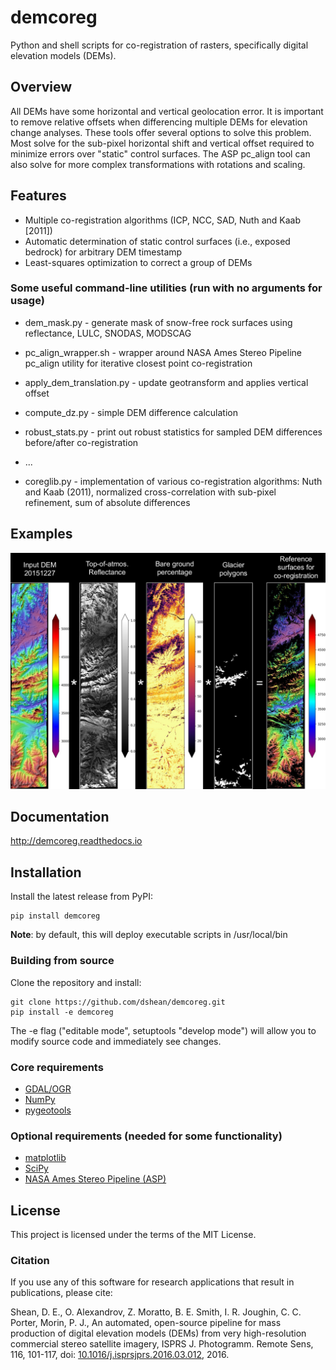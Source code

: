 # demcoreg
Python and shell scripts for co-registration of rasters, specifically digital elevation models (DEMs).

## Overview
All DEMs have some horizontal and vertical geolocation error.  It is important to remove relative offsets when differencing multiple DEMs for elevation change analyses.  These tools offer several options to solve this problem.  Most solve for the sub-pixel horizontal shift and vertical offset required to minimize errors over "static" control surfaces.  The ASP pc_align tool can also solve for more complex transformations with rotations and scaling.  

## Features
- Multiple co-registration algorithms (ICP, NCC, SAD, Nuth and Kaab [2011])
- Automatic determination of static control surfaces (i.e., exposed bedrock) for arbitrary DEM timestamp
- Least-squares optimization to correct a group of DEMs

### Some useful command-line utilities (run with no arguments for usage)
- dem_mask.py - generate mask of snow-free rock surfaces using reflectance, LULC, SNODAS, MODSCAG
- pc_align_wrapper.sh - wrapper around NASA Ames Stereo Pipeline pc_align utility for iterative closest point co-registration 
- apply_dem_translation.py - update geotransform and applies vertical offset
- compute_dz.py - simple DEM difference calculation
- robust_stats.py - print out robust statistics for sampled DEM differences before/after co-registration
- ...

- coreglib.py - implementation of various co-registration algorithms: Nuth and Kaab (2011), normalized cross-correlation with sub-pixel refinement, sum of absolute differences

## Examples 

![Sample dem_mask](docs/dem_mask_example_sm.jpg)

## Documentation

http://demcoreg.readthedocs.io

## Installation

Install the latest release from PyPI:

    pip install demcoreg 

**Note**: by default, this will deploy executable scripts in /usr/local/bin

### Building from source

Clone the repository and install:

    git clone https://github.com/dshean/demcoreg.git
    pip install -e demcoreg

The -e flag ("editable mode", setuptools "develop mode") will allow you to modify source code and immediately see changes.

### Core requirements 
- [GDAL/OGR](http://www.gdal.org/)
- [NumPy](http://www.numpy.org/)
- [pygeotools](https://github.com/dshean/pygeotools)

### Optional requirements (needed for some functionality) 
- [matplotlib](http://matplotlib.org/)
- [SciPy](https://www.scipy.org/)
- [NASA Ames Stereo Pipeline (ASP)](https://ti.arc.nasa.gov/tech/asr/intelligent-robotics/ngt/stereo/)

## License

This project is licensed under the terms of the MIT License.

### Citation

If you use any of this software for research applications that result in publications, please cite:

Shean, D. E., O. Alexandrov, Z. Moratto, B. E. Smith, I. R. Joughin, C. C. Porter, Morin, P. J., An automated, open-source pipeline for mass production of digital elevation models (DEMs) from very high-resolution commercial stereo satellite imagery, ISPRS J. Photogramm. Remote Sens, 116, 101-117, doi: [10.1016/j.isprsjprs.2016.03.012](https://doi.org/10.1016/j.isprsjprs.2016.03.012), 2016.
